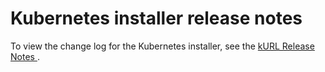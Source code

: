 # Kubernetes installer release notes

To view the change log for the Kubernetes installer, see the [kURL Release Notes ](https://kurl.sh/release-notes).
